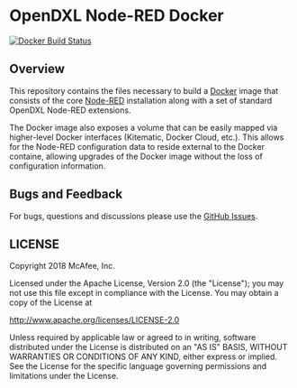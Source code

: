 # OpenDXL Node-RED Docker
[![Docker Build Status](https://img.shields.io/docker/build/opendxl/opendxl-node-red-docker.svg)](https://hub.docker.com/r/opendxl/opendxl-node-red-docker/)

## Overview

This repository contains the files necessary to build a [Docker](https://www.docker.com/) image that consists of the core [Node-RED](https://nodered.org/) installation along with a set of standard OpenDXL Node-RED extensions.

The Docker image also exposes a volume that can be easily mapped via higher-level Docker interfaces (Kitematic, Docker Cloud, etc.). This allows for the Node-RED configuration data to reside external to the Docker containe, allowing upgrades of the Docker image without the loss of configuration information.

## Bugs and Feedback

For bugs, questions and discussions please use the [GitHub Issues](https://github.com/opendxl/opendxl-node-red-docker/issues).

## LICENSE

Copyright 2018 McAfee, Inc.

Licensed under the Apache License, Version 2.0 (the "License"); you may not use this file except in compliance with the License. You may obtain a copy of the License at

http://www.apache.org/licenses/LICENSE-2.0

Unless required by applicable law or agreed to in writing, software distributed under the License is distributed on an "AS IS" BASIS, WITHOUT WARRANTIES OR CONDITIONS OF ANY KIND, either express or implied. See the License for the specific language governing permissions and limitations under the License.
